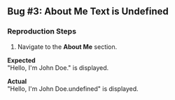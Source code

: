 ## Bug #3: About Me Text is Undefined

### Reproduction Steps
1. Navigate to the **About Me** section.

**Expected**  
"Hello, I'm John Doe." is displayed.

**Actual**  
"Hello, I'm John Doe.undefined" is displayed.
